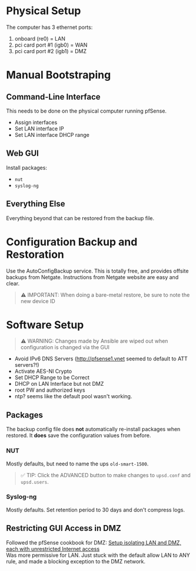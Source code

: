 # Physical Setup
The computer has 3 ethernet ports:
1. onboard (re0) = LAN
1. pci card port #1 (igb0) = WAN
1. pci card port #2 (igb1) = DMZ

# Manual Bootstraping
## Command-Line Interface
This needs to be done on the physical computer running pfSense.
- Assign interfaces
- Set LAN interface IP
- Set LAN interface DHCP range

## Web GUI
Install packages:
- `nut`
- `syslog-ng`

## Everything Else
Everything beyond that can be restored from the backup file.

# Configuration Backup and Restoration
Use the AutoConfigBackup service. This is totally free, and provides offsite backups from Netgate. Instructions from Netgate website are easy and clear.
> ⚠️ IMPORTANT: When doing a bare-metal restore, be sure to note the new device ID

# Software Setup
> ⚠️ WARNING: Changes made by Ansible are wiped out when configuration is changed via the GUI
- Avoid IPv6 DNS Servers (http://pfsense1.vnet seemed to default to ATT servers?!)
- Activate AES-NI Crypto
- Set DHCP Range to be Correct
- DHCP on LAN Interface but not DMZ
- root PW and authorized keys
- ntp? seems like the default pool wasn't working.

## Packages
The backup config file does **not** automatically re-install packages when restored. It **does** save the configuration values from before.
### NUT
Mostly defaults, but need to name the ups `old-smart-1500`.

> ✅ TIP: Click the ADVANCED button to make changes to `upsd.conf` and `upsd.users`.
### Syslog-ng
Mostly defaults. Set retention period to 30 days and don't compress logs.

## Restricting GUI Access in DMZ
Followed the pfSense cookbook for DMZ: [Setup isolating LAN and DMZ, each with unrestricted Internet access](https://docs.netgate.com/pfsense/en/latest/recipes/example-basic-configuration.html#setup-isolating-lan-and-dmz-each-with-unrestricted-internet-access)  
Was more permissive for LAN. Just stuck with the default allow LAN to ANY rule, and made a blocking exception to the DMZ network.